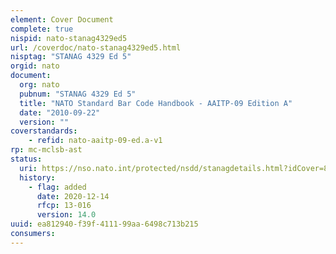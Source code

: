 ```yaml
---
element: Cover Document
complete: true
nispid: nato-stanag4329ed5
url: /coverdoc/nato-stanag4329ed5.html
nisptag: "STANAG 4329 Ed 5"
orgid: nato
document:
  org: nato
  pubnum: "STANAG 4329 Ed 5"
  title: "NATO Standard Bar Code Handbook - AAITP-09 Edition A"
  date: "2010-09-22"
  version: ""
coverstandards:
    - refid: nato-aaitp-09-ed.a-v1
rp: mc-mclsb-ast
status:
  uri: https://nso.nato.int/protected/nsdd/stanagdetails.html?idCover=8951
  history: 
    - flag: added
      date: 2020-12-14
      rfcp: 13-016
      version: 14.0
uuid: ea812940-f39f-4111-99aa-6498c713b215
consumers:
---
```

